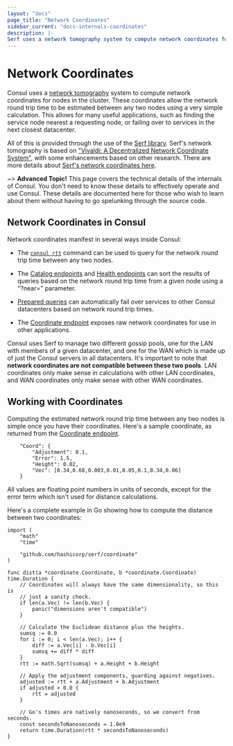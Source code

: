 ```yaml
---
layout: "docs"
page_title: "Network Coordinates"
sidebar_current: "docs-internals-coordinates"
description: |-
Serf uses a network tomography system to compute network coordinates for nodes in the cluster. These coordinates are useful for easily calculating the estimated network round trip time between any two nodes in the cluster. This page documents the details of this system. The core of the network tomography system us based on Vivaldi: A Decentralized Network Coordinate System, with several improvements based on several follow-on papers.
---
```


# Network Coordinates

Consul uses a [network tomography](https://en.wikipedia.org/wiki/Network_tomography)
system to compute network coordinates for nodes in the cluster. These coordinates
allow the network round trip time to be estimated between any two nodes using a
very simple calculation. This allows for many useful applications, such as finding
the service node nearest a requesting node, or failing over to services in the next
closest datacenter.

All of this is provided through the use of the [Serf library](https://www.serf.io/).
Serf's network tomography is based on ["Vivaldi: A Decentralized Network Coordinate System"](http://www.cs.ucsb.edu/~ravenben/classes/276/papers/vivaldi-sigcomm04.pdf),
with some enhancements based on other research. There are more details about
[Serf's network coordinates here](https://www.serf.io/docs/internals/coordinates.html).

~> **Advanced Topic!** This page covers the technical details of
the internals of Consul. You don't need to know these details to effectively
operate and use Consul. These details are documented here for those who wish
to learn about them without having to go spelunking through the source code.

## Network Coordinates in Consul

Network coordinates manifest in several ways inside Consul:

* The [`consul rtt`](/docs/commands/rtt.html) command can be used to query for the
  network round trip time between any two nodes.

* The [Catalog endpoints](/agent/api/api-server/catalog.html) and
  [Health endpoints](/agent/api/api-server/health.html) can sort the results of queries based
  on the network round trip time from a given node using a "?near=" parameter.

* [Prepared queries](/agent/api/api-server/query.html) can automatically fail over services 
  to other Consul datacenters based on network round trip times.

* The [Coordinate endpoint](/agent/api/api-server/coordinate.html) exposes raw network
  coordinates for use in other applications.

Consul uses Serf to manage two different gossip pools, one for the LAN with members
of a given datacenter, and one for the WAN which is made up of just the Consul servers
in all datacenters. It's important to note that **network coordinates are not compatible
between these two pools**. LAN coordinates only make sense in calculations with other
LAN coordinates, and WAN coordinates only make sense with other WAN coordinates.

## Working with Coordinates

Computing the estimated network round trip time between any two nodes is simple
once you have their coordinates. Here's a sample coordinate, as returned from the
[Coordinate endpoint](/agent/api/api-server/coordinate.html).

```
    "Coord": {
        "Adjustment": 0.1,
        "Error": 1.5,
        "Height": 0.02,
        "Vec": [0.34,0.68,0.003,0.01,0.05,0.1,0.34,0.06]
    }
```

All values are floating point numbers in units of seconds, except for the error
term which isn't used for distance calculations.

Here's a complete example in Go showing how to compute the distance between two
coordinates:

```
import (
    "math"
    "time"

    "github.com/hashicorp/serf/coordinate"
)

func dist(a *coordinate.Coordinate, b *coordinate.Coordinate) time.Duration {
    // Coordinates will always have the same dimensionality, so this is
    // just a sanity check.
    if len(a.Vec) != len(b.Vec) {
        panic("dimensions aren't compatible")
    }

    // Calculate the Euclidean distance plus the heights.
    sumsq := 0.0
    for i := 0; i < len(a.Vec); i++ {
        diff := a.Vec[i] - b.Vec[i]
        sumsq += diff * diff
    }
    rtt := math.Sqrt(sumsq) + a.Height + b.Height

    // Apply the adjustment components, guarding against negatives.
    adjusted := rtt + a.Adjustment + b.Adjustment
    if adjusted > 0.0 {
        rtt = adjusted
    }

    // Go's times are natively nanoseconds, so we convert from seconds.
    const secondsToNanoseconds = 1.0e9
    return time.Duration(rtt * secondsToNanoseconds)
}
```
